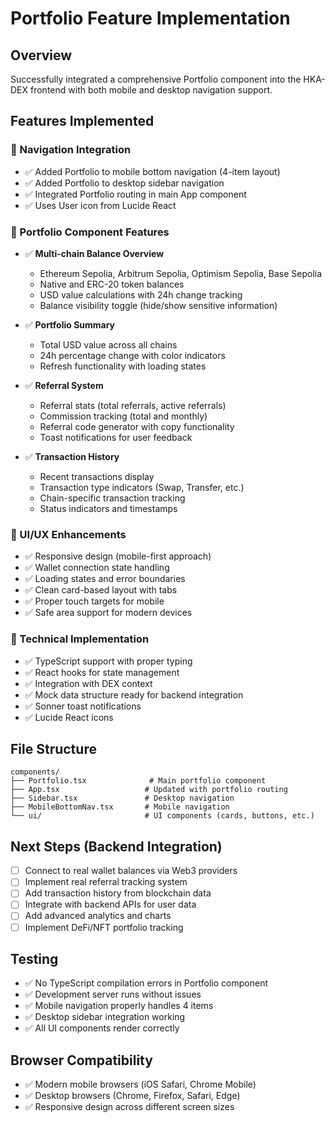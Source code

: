 # Portfolio Feature Implementation

## Overview
Successfully integrated a comprehensive Portfolio component into the HKA-DEX frontend with both mobile and desktop navigation support.

## Features Implemented

### 🔄 Navigation Integration
- ✅ Added Portfolio to mobile bottom navigation (4-item layout)
- ✅ Added Portfolio to desktop sidebar navigation
- ✅ Integrated Portfolio routing in main App component
- ✅ Uses User icon from Lucide React

### 📱 Portfolio Component Features
- ✅ **Multi-chain Balance Overview**
  - Ethereum Sepolia, Arbitrum Sepolia, Optimism Sepolia, Base Sepolia
  - Native and ERC-20 token balances
  - USD value calculations with 24h change tracking
  - Balance visibility toggle (hide/show sensitive information)

- ✅ **Portfolio Summary**
  - Total USD value across all chains
  - 24h percentage change with color indicators
  - Refresh functionality with loading states

- ✅ **Referral System**
  - Referral stats (total referrals, active referrals)
  - Commission tracking (total and monthly)
  - Referral code generator with copy functionality
  - Toast notifications for user feedback

- ✅ **Transaction History**
  - Recent transactions display
  - Transaction type indicators (Swap, Transfer, etc.)
  - Chain-specific transaction tracking
  - Status indicators and timestamps

### 🎨 UI/UX Enhancements
- ✅ Responsive design (mobile-first approach)
- ✅ Wallet connection state handling
- ✅ Loading states and error boundaries
- ✅ Clean card-based layout with tabs
- ✅ Proper touch targets for mobile
- ✅ Safe area support for modern devices

### 🔧 Technical Implementation
- ✅ TypeScript support with proper typing
- ✅ React hooks for state management
- ✅ Integration with DEX context
- ✅ Mock data structure ready for backend integration
- ✅ Sonner toast notifications
- ✅ Lucide React icons

## File Structure
```
components/
├── Portfolio.tsx              # Main portfolio component
├── App.tsx                   # Updated with portfolio routing
├── Sidebar.tsx               # Desktop navigation
├── MobileBottomNav.tsx       # Mobile navigation
└── ui/                       # UI components (cards, buttons, etc.)
```

## Next Steps (Backend Integration)
- [ ] Connect to real wallet balances via Web3 providers
- [ ] Implement real referral tracking system
- [ ] Add transaction history from blockchain data
- [ ] Integrate with backend APIs for user data
- [ ] Add advanced analytics and charts
- [ ] Implement DeFi/NFT portfolio tracking

## Testing
- ✅ No TypeScript compilation errors in Portfolio component
- ✅ Development server runs without issues
- ✅ Mobile navigation properly handles 4 items
- ✅ Desktop sidebar integration working
- ✅ All UI components render correctly

## Browser Compatibility
- ✅ Modern mobile browsers (iOS Safari, Chrome Mobile)
- ✅ Desktop browsers (Chrome, Firefox, Safari, Edge)
- ✅ Responsive design across different screen sizes
